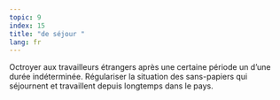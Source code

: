```yaml
---
topic: 9
index: 15
title: "de séjour "
lang: fr
---
```

Octroyer aux travailleurs étrangers après une certaine période un d’une durée
indéterminée. Régulariser la situation des sans-papiers qui séjournent et
travaillent depuis longtemps dans le pays.
